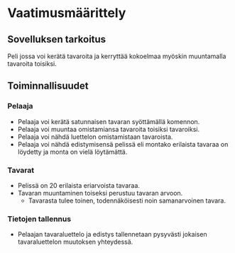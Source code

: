 # Vaatimusmäärittely

## Sovelluksen tarkoitus

Peli jossa voi kerätä tavaroita ja kerryttää kokoelmaa myöskin muuntamalla tavaroita toisiksi. 

## Toiminnallisuudet

### Pelaaja

- Pelaaja voi kerätä satunnaisen tavaran syöttämällä komennon.
- Pelaaja voi muuntaa omistamiansa tavaroita toisiksi tavaroiksi.
- Pelaaja voi nähdä luettelon omistamistaan tavaroista.
- Pelaaja voi nähdä edistymisensä pelissä eli montako erilaista tavaraa on löydetty ja monta on vielä löytämättä.


### Tavarat

- Pelissä on 20 erilaista eriarvoista tavaraa.
- Tavaran muuntaminen toiseksi perustuu tavaran arvoon.
    - Tavarasta tulee toinen, todennäköisesti noin samanarvoinen tavara.

### Tietojen tallennus

- Pelaajan tavaraluettelo ja edistys tallennetaan pysyvästi jokaisen tavaraluettelon muutoksen yhteydessä.
